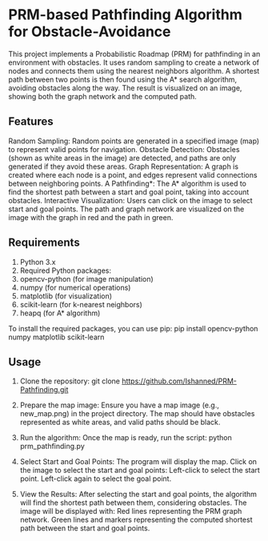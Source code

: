 # PRM-based Pathfinding Algorithm for Obstacle-Avoidance
This project implements a Probabilistic Roadmap (PRM) for pathfinding in an environment with obstacles. It uses random sampling to create a network of nodes and connects them using the nearest neighbors algorithm. A shortest path between two points is then found using the A* search algorithm, avoiding obstacles along the way. The result is visualized on an image, showing both the graph network and the computed path.

## Features
Random Sampling: Random points are generated in a specified image (map) to represent valid points for navigation.
Obstacle Detection: Obstacles (shown as white areas in the image) are detected, and paths are only generated if they avoid these areas.
Graph Representation: A graph is created where each node is a point, and edges represent valid connections between neighboring points.
A Pathfinding*: The A* algorithm is used to find the shortest path between a start and goal point, taking into account obstacles.
Interactive Visualization: Users can click on the image to select start and goal points. The path and graph network are visualized on the image with the graph in red and the path in green.

## Requirements
1. Python 3.x
2. Required Python packages:
3. opencv-python (for image manipulation)
4. numpy (for numerical operations)
5. matplotlib (for visualization)
6. scikit-learn (for k-nearest neighbors)
7. heapq (for A* algorithm)


To install the required packages, you can use pip:
pip install opencv-python numpy matplotlib scikit-learn

## Usage
1. Clone the repository:
git clone https://github.com/Ishanned/PRM-Pathfinding.git

2. Prepare the map image:
Ensure you have a map image (e.g., new_map.png) in the project directory. The map should have obstacles represented as white areas, and valid paths should be black.

3. Run the algorithm:
Once the map is ready, run the script:
python prm_pathfinding.py

4. Select Start and Goal Points:
The program will display the map. Click on the image to select the start and goal points:
Left-click to select the start point.
Left-click again to select the goal point.

5. View the Results:
After selecting the start and goal points, the algorithm will find the shortest path between them, considering obstacles. The image will be displayed with:
Red lines representing the PRM graph network.
Green lines and markers representing the computed shortest path between the start and goal points.